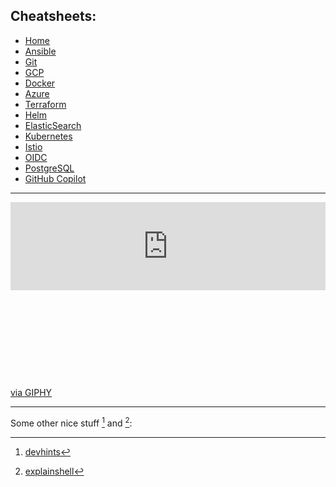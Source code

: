 ## Cheatsheets:

* <ins>[Home](#)</ins>
* [Ansible](ansible.md)
* [Git](git.md)
* [GCP](gcp.md)
* [Docker](docker.md)
* [Azure](azure.md)
* [Terraform](terraform.md)
* [Helm](helm.md)
* [ElasticSearch](elastic.md)
* [Kubernetes](k8s.md)
* [Istio](istio.md)
* [OIDC](openID.md)
* [PostgreSQL](postgres.md)
* [GitHub Copilot](copilot.md)

---

<div style="width:100%;height:0;padding-bottom:56%;position:relative;"><iframe src="https://giphy.com/embed/u5sgL5pks5JXKHcVZo" width="100%" height="50%" style="position:absolute" frameBorder="0" class="giphy-embed" allowFullScreen></iframe></div><p><a href="https://giphy.com/gifs/nickelodeon-cartoons-nicktoons-middlemost-post-u5sgL5pks5JXKHcVZo">via GIPHY</a></p>
 
---

Some other nice stuff [^1] and [^2]:

 [^1]: [devhints](https://devhints.io/) 
 [^2]: [explainshell](https://explainshell.com/)